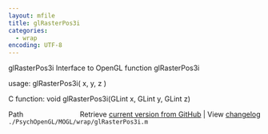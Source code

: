 ```yaml
---
layout: mfile
title: glRasterPos3i
categories:
  - wrap
encoding: UTF-8
---
```


glRasterPos3i  Interface to OpenGL function glRasterPos3i

usage:  glRasterPos3i( x, y, z )

C function:  void glRasterPos3i(GLint x, GLint y, GLint z)


<div class="code_header" style="text-align:right;">
  <span style="float:left;">Path&nbsp;&nbsp;</span> <span class="counter">Retrieve <a href=
  "https://raw.github.com/Psychtoolbox-3/Psychtoolbox-3/beta/./PsychOpenGL/MOGL/wrap/glRasterPos3i.m">current version from GitHub</a> | View <a href=
  "https://github.com/Psychtoolbox-3/Psychtoolbox-3/commits/beta/./PsychOpenGL/MOGL/wrap/glRasterPos3i.m">changelog</a></span>
</div>
<div class="code">
  <code>./PsychOpenGL/MOGL/wrap/glRasterPos3i.m</code>
</div>
